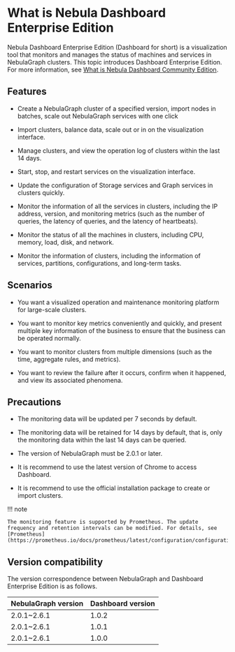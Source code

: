 # What is Nebula Dashboard Enterprise Edition

Nebula Dashboard Enterprise Edition (Dashboard for short) is a visualization tool that monitors and manages the status of machines and services in NebulaGraph clusters. This topic introduces Dashboard Enterprise Edition. For more information, see [What is Nebula Dashboard Community Edition](../nebula-dashboard/1.what-is-dashboard.md).

## Features

- Create a NebulaGraph cluster of a specified version, import nodes in batches, scale out NebulaGraph services with one click

- Import clusters, balance data, scale out or in on the visualization interface.

- Manage clusters, and view the operation log of clusters within the last 14 days.

- Start, stop, and restart services on the visualization interface.

- Update the configuration of Storage services and Graph services in clusters quickly.

- Monitor the information of all the services in clusters, including the IP address, version, and monitoring metrics (such as the number of queries, the latency of queries, and the latency of heartbeats).

- Monitor the status of all the machines in clusters, including CPU, memory, load, disk, and network.

- Monitor the information of clusters, including the information of services, partitions, configurations, and long-term tasks.

## Scenarios

- You want a visualized operation and maintenance monitoring platform for large-scale clusters.

- You want to monitor key metrics conveniently and quickly, and present multiple key information of the business to ensure that the business can be operated normally.

- You want to monitor clusters from multiple dimensions (such as the time, aggregate rules, and metrics).

- You want to review the failure after it occurs, confirm when it happened, and view its associated phenomena.

## Precautions

- The monitoring data will be updated per 7 seconds by default.

- The monitoring data will be retained for 14 days by default, that is, only the monitoring data within the last 14 days can be queried.

- The version of NebulaGraph must be 2.0.1 or later.

- It is recommend to use the latest version of Chrome to access Dashboard.

- It is recommend to use the official installation package to create or import clusters.

!!! note

    The monitoring feature is supported by Prometheus. The update frequency and retention intervals can be modified. For details, see [Prometheus](https://prometheus.io/docs/prometheus/latest/configuration/configuration/).

## Version compatibility

The version correspondence between NebulaGraph and Dashboard Enterprise Edition is as follows.

|NebulaGraph version|Dashboard version|
|:---|:---|
|2.0.1~2.6.1|1.0.2|
|2.0.1~2.6.1|1.0.1|
|2.0.1~2.6.1|1.0.0|
